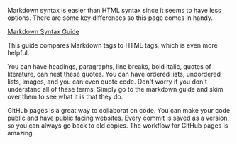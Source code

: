 Markdown syntax is easier than HTML syntax since it seems to have less options. There are some key differences so this page comes in handy.

[Markdown Syntax Guide](https://www.markdownguide.org/basic-syntax/)

This guide compares Markdown tags to HTML tags, which is even more helpful.

You can have headings, paragraphs, line breaks, bold italic, quotes of literature, can nest these quotes. You can have ordered lists, undordered lists, images, and you can even quote code. Don't worry if you don't understand all of these terms. Simply go to the markdown guide and skim over them to see what it is that they do.

GitHub pages is a great way to collaborat on code. You can make your code public and have public facing websites. Every commit is saved as a version, so you can always go back to old copies. The workflow for GitHub pages is amazing. 